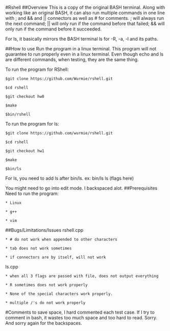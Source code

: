 #Rshell
##Overview
This is a copy of the original BASH terminal. Along with working like an original BASH, it can also run multiple commands in one line with ; and && and || connectors as well as # for comments. ; will always run the next command; || will only run if the command before that failed; && will only run if the command before it succeeded.

For ls, it basically mirrors the BASH terminal ls for -R, -a, -l and its paths. 

##How to use
Run the program in a linux terminal. This program will not guarantee to run properly even in a linux terminal.
Even though echo and ls are different commands, when testing, they are the same thing.

To run the program for RShell:

``$git clone https://github.com/Wurmie/rshell.git``

``$cd rshell``

``$git checkout hw0``

``$make``

``$bin/rshell``


To run the program for ls:

``$git clone https://github.com/wurmie/rshell.git``

``$cd rshell``

``$git checkout hw1``

``$make``

``$bin/ls``

For ls, you need to add ls after bin/ls. ex: bin/ls ls (flags here)

You might need to go into edit mode. I backspaced alot.
##Prerequisites
Need to run the program:

	* Linux

	* g++

	* vim

##Bugs/Limitations/Issues
rshell.cpp

	* # do not work when appended to other characters
	
	* tab does not work sometimes
	
	* if connectors are by itself, will not work

ls.cpp

	* when all 3 flags are passed with file, does not output everything
	
	* R sometimes does not work properly
	 
	* None of the special characters work properly.
	 
	* multiple /'s do not work properly

#Comments
	to save space, I hard commented each test case. If I try to comment in bash, it wastes too much space and too hard to read. Sorry. And sorry again for the backspaces.
